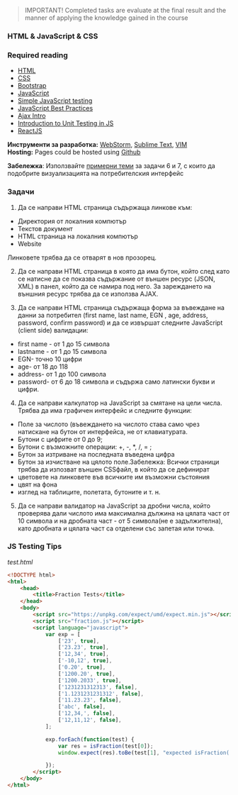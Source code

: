 > IMPORTANT! Completed tasks are evaluate at the final result and the manner of applying the knowledge gained in the  course 

### HTML & JavaScript & CSS

### Required reading
 * [HTML](http://w3schools.com/html/default.asp)  
 * [CSS](http://w3schools.com/css/default.asp)  
 * [Bootstrap](http://getbootstrap.com/)  
 * [JavaScript](http://w3schools.com/js/default.asp)  
 * [Simple JavaScript testing](https://github.com/mjackson/expect)
 * [JavaScript Best Practices](https://github.com/airbnb/javascript)  
 * [Ajax Intro](http://www.w3schools.com/xml/ajax_intro.asp)
 * [Introduction to Unit Testing in JS](http://tutorials.pluralsight.com/front-end-javascript/introduction-to-test-driven-development-in-javascript)  
 * [ReactJS](https://facebook.github.io/react/)  

**Инструменти за разработка:** [WebStorm](https://www.jetbrains.com/webstorm/), [Sublime Text](http://www.sublimetext.com/), [VIM](http://www.vim.org/)       
**Hosting:** Pages could be hosted using [Github](https://pages.github.com/)  

**Забележка**: Използвайте [примерни теми](http://getbootstrap.com/getting-started/#examples) за задачи 6 и 7, с които да подобрите визуализацията на потребителския интерфейс

### Задачи 
1. Да се направи HTML страница съдържаща линкове към:
 * Директория от локалния компютър
 * Текстов документ
 * HTML страница на локалния компютър
 * Website 

  Линковете трябва да се отварят в нов прозорец.

2. Да се направи HTML страница в която да има бутон, който след като се натисне да се показва съдържание от външен ресурс (JSON, XML) в панел, който да се намира под него. За зареждането на външния ресурс трябва да се използва AJAX.

3. Да се направи HTML страница съдържаща форма за въвеждане на данни за потребител (first name, last name, EGN , age, address, password, confirm password) и да се извършат следните JavaScript (client side) валидации: 
 * first name - от 1 до 15 символа
 * lastname - от 1 до 15 символа
 * EGN- точно 10 цифри
 * аge- от 18 до 118
 * address- от 1 до 100 символа
 * password- от 6 до 18 символа и съдържа само латински букви и цифри.

4. Да се направи калкулатор на JavaScript за смятане на цели числа. Трябва да има графичен интерфейс и следните функции:
 * Поле за числото (въвеждането на числото става само чрез натискане на бутон от интерфейса, не от клавиатурата.
 * Бутони с цифрите от 0 до 9;
 * Бутони с възможните операции: +, -, *, /, = ;
 * Бутон за изтриване на последната въведена цифра
 * Бутон за изчистване на цялото поле.Забележка: Всички страници трябва да изпозват външен CSSфайл, в който да се дефинират
 * цветовете на линковете във всичките им възможни състояния
 * цвят на фона
 * изглед на таблиците, полетата, бутоните и т. н.

5. Да се направи валидатор на JavaScript за дробни числа, който проверява дали числото има максимална дължина на цялата част от 10 символа и на дробната част - от 5 символа(не е задължителна), като дробната и цялата част са отделени със запетая или точка.

### JS Testing Tips 

_test.html_
```html
<!DOCTYPE html>
<html>
	<head>
		<title>Fraction Tests</title>
	</head>
	<body>
		<script src="https://unpkg.com/expect/umd/expect.min.js"></script>
		<script src="fraction.js"></script>
		<script language="javascript">
			var exp = [
				['23', true],
				['23.23', true],
				['12,34', true],
				['-10,12', true],
				['0.20', true],
				['1200.20', true],
				['1200.2033', true],
				['1231231312313', false],
				['1.1231231231312', false],
				['11.23.23', false],
				['abc', false],
				['12,34,', false],
				['12,11,12', false],
			];

			exp.forEach(function(test) {
				var res = isFraction(test[0]);				
				window.expect(res).toBe(test[1], "expected isFraction('" + test[0] + "') to be " + test[1] + ", but was: " + res);

			});
		</script>
	</body>
</html>
```


